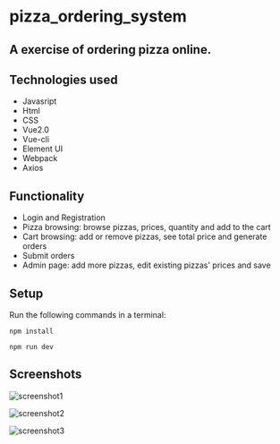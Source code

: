 # pizza_ordering_system

## A exercise of ordering pizza online.

## Technologies used 
 - Javasript
 - Html
 - CSS
 - Vue2.0
 - Vue-cli
 - Element UI
 - Webpack
 - Axios 
 


## Functionality
- Login and Registration
- Pizza browsing: browse pizzas, prices, quantity and add to the cart 
- Cart browsing: add or remove pizzas, see total price and generate orders
- Submit orders 
- Admin page: add more pizzas, edit existing pizzas' prices and save  

## Setup
Run the following commands in a terminal: 
  ```
  npm install
  ```
  ```
  npm run dev
  ```

## Screenshots
![screenshot1](screenshot/screenshot1.png) 

![screenshot2](screenshot/screenshots2.png)

![screenshot3](screenshot/screenshots3.png)
